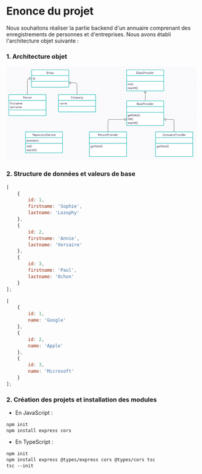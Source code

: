 # Enonce du projet

Nous souhaitons réaliser la partie backend d'un annuaire comprenant des enregistrements de personnes et d'entreprises. Nous avons établi l'architecture objet suivante :

### 1. Architecture objet

<img src="projet/diagram.png"/>

### 2. Structure de données et valeurs de base

```js
[
    {
        id: 1,
        firstname: 'Sophie',
        lastname: 'Lozophy'
    },
    {
        id: 2,
        firstname: 'Annie',
        lastname: 'Versaire'
    },
    {
        id: 3,
        firstname: 'Paul',
        lastname: 'Ochon'
    }
];
```

```js
[
    {
        id: 1,
        name: 'Google'
    },
    {
        id: 2,
        name: 'Apple'
    },
    {
        id: 3,
        name: 'Microsoft'
    }
];
```

### 2. Création des projets et installation des modules

- En JavaScript :

```
npm init
npm install express cors
```

- En TypeScript :

```
npm init
npm install express @types/express cors @types/cors tsc
tsc --init
```